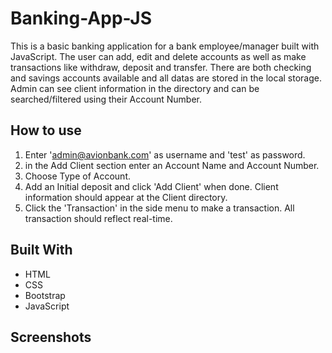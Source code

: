 # Banking-App-JS

This is a basic banking application for a bank employee/manager built with JavaScript. The user can add, edit and delete accounts as well as make transactions like withdraw, deposit and transfer. There are both checking and savings accounts available and all datas are stored in the local storage. Admin can see client information in the directory and can be searched/filtered using their Account Number.

## How to use

1. Enter 'admin@avionbank.com' as username and 'test' as password.
2. in the Add Client section enter an Account Name and Account Number.
3. Choose Type of Account.
4. Add an Initial deposit and click 'Add Client' when done. Client information should appear at the Client directory.
5. Click the 'Transaction' in the side menu to make a transaction. All transaction should reflect real-time.

## Built With

* HTML
* CSS
* Bootstrap
* JavaScript

## Screenshots
